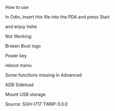 How to use

In Odin, insert this file into the PDA and press Start

and enjoy hehe

Not Working:

Broken Boot logo

Power key

reboot menu

Some functions missing in Advanced

ADB Sideload

Mount USB storage


Source: SGH-I717 TWRP-3.0.0
